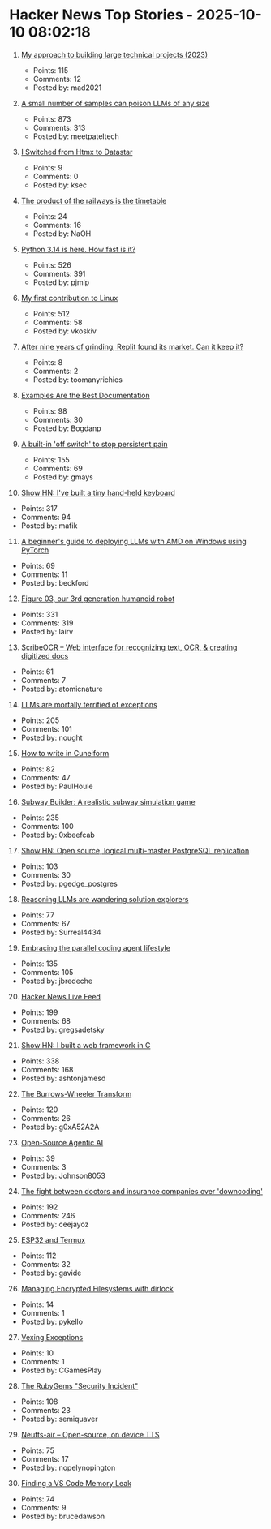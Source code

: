 # Hacker News Top Stories - 2025-10-10 08:02:18

1. [My approach to building large technical projects (2023)](https://mitchellh.com/writing/building-large-technical-projects)
   - Points: 115
   - Comments: 12
   - Posted by: mad2021

2. [A small number of samples can poison LLMs of any size](https://www.anthropic.com/research/small-samples-poison)
   - Points: 873
   - Comments: 313
   - Posted by: meetpateltech

3. [I Switched from Htmx to Datastar](https://everydaysuperpowers.dev/articles/why-i-switched-from-htmx-to-datastar/)
   - Points: 9
   - Comments: 0
   - Posted by: ksec

4. [The product of the railways is the timetable](https://springbett.substack.com/p/the-product-of-the-railways-is-the)
   - Points: 24
   - Comments: 16
   - Posted by: NaOH

5. [Python 3.14 is here. How fast is it?](https://blog.miguelgrinberg.com/post/python-3-14-is-here-how-fast-is-it)
   - Points: 526
   - Comments: 391
   - Posted by: pjmlp

6. [My first contribution to Linux](https://vkoskiv.com/first-linux-patch/)
   - Points: 512
   - Comments: 58
   - Posted by: vkoskiv

7. [After nine years of grinding, Replit found its market. Can it keep it?](https://techcrunch.com/2025/10/02/after-nine-years-of-grinding-replit-finally-found-its-market-can-it-keep-it/)
   - Points: 8
   - Comments: 2
   - Posted by: toomanyrichies

8. [Examples Are the Best Documentation](https://rakhim.exotext.com/examples-are-the-best-documentation)
   - Points: 98
   - Comments: 30
   - Posted by: Bogdanp

9. [A built-in 'off switch' to stop persistent pain](https://penntoday.upenn.edu/news/select-neurons-brainstem-may-hold-key-treating-chronic-pain)
   - Points: 155
   - Comments: 69
   - Posted by: gmays

10. [Show HN: I've built a tiny hand-held keyboard](https://github.com/mafik/keyer)
   - Points: 317
   - Comments: 94
   - Posted by: mafik

11. [A beginner's guide to deploying LLMs with AMD on Windows using PyTorch](https://gpuopen.com/learn/pytorch-windows-amd-llm-guide/)
   - Points: 69
   - Comments: 11
   - Posted by: beckford

12. [Figure 03, our 3rd generation humanoid robot](https://www.figure.ai/news/introducing-figure-03)
   - Points: 331
   - Comments: 319
   - Posted by: lairv

13. [ScribeOCR – Web interface for recognizing text, OCR, & creating digitized docs](https://github.com/scribeocr/scribeocr)
   - Points: 61
   - Comments: 7
   - Posted by: atomicnature

14. [LLMs are mortally terrified of exceptions](https://twitter.com/karpathy/status/1976077806443569355)
   - Points: 205
   - Comments: 101
   - Posted by: nought

15. [How to write in Cuneiform](https://www.openculture.com/2025/09/how-to-write-in-cuneiform-the-oldest-writing-system.html)
   - Points: 82
   - Comments: 47
   - Posted by: PaulHoule

16. [Subway Builder: A realistic subway simulation game](https://www.subwaybuilder.com/)
   - Points: 235
   - Comments: 100
   - Posted by: 0xbeefcab

17. [Show HN: Open source, logical multi-master PostgreSQL replication](https://github.com/pgEdge/spock)
   - Points: 103
   - Comments: 30
   - Posted by: pgedge_postgres

18. [Reasoning LLMs are wandering solution explorers](https://arxiv.org/abs/2505.20296)
   - Points: 77
   - Comments: 67
   - Posted by: Surreal4434

19. [Embracing the parallel coding agent lifestyle](https://simonwillison.net/2025/Oct/5/parallel-coding-agents/)
   - Points: 135
   - Comments: 105
   - Posted by: jbredeche

20. [Hacker News Live Feed](https://jerbear2008.github.io/hn-live/)
   - Points: 199
   - Comments: 68
   - Posted by: gregsadetsky

21. [Show HN: I built a web framework in C](https://github.com/ashtonjamesd/lavandula)
   - Points: 338
   - Comments: 168
   - Posted by: ashtonjamesd

22. [The Burrows-Wheeler Transform](https://sandbox.bio/concepts/bwt)
   - Points: 120
   - Comments: 26
   - Posted by: g0xA52A2A

23. [Open-Source Agentic AI](https://github.com/AFK-surf/open-agent)
   - Points: 39
   - Comments: 3
   - Posted by: Johnson8053

24. [The fight between doctors and insurance companies over 'downcoding'](https://www.nbcnews.com/health/health-care/guilty-proven-innocent-fight-doctors-insurance-companies-downcoding-rcna230714)
   - Points: 192
   - Comments: 246
   - Posted by: ceejayoz

25. [ESP32 and Termux](https://blog.gavide.dev/blog/esp32-and-termux)
   - Points: 112
   - Comments: 32
   - Posted by: gavide

26. [Managing Encrypted Filesystems with dirlock](https://lwn.net/Articles/1038859/)
   - Points: 14
   - Comments: 1
   - Posted by: pykello

27. [Vexing Exceptions](https://ericlippert.com/2008/09/10/vexing-exceptions/)
   - Points: 10
   - Comments: 1
   - Posted by: CGamesPlay

28. [The RubyGems "Security Incident"](https://andre.arko.net/2025/10/09/the-rubygems-security-incident/)
   - Points: 108
   - Comments: 23
   - Posted by: semiquaver

29. [Neutts-air – Open-source, on device TTS](https://github.com/neuphonic/neutts-air)
   - Points: 75
   - Comments: 17
   - Posted by: nopelynopington

30. [Finding a VS Code Memory Leak](https://randomascii.wordpress.com/2025/10/09/finding-a-vs-code-memory-leak/)
   - Points: 74
   - Comments: 9
   - Posted by: brucedawson

